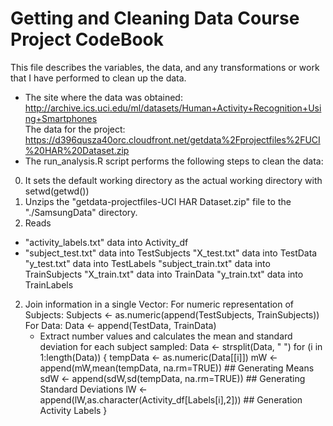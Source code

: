 Getting and Cleaning Data Course Project CodeBook
=================================================
This file describes the variables, the data, and any transformations or work that I have performed to clean up the data.  
* The site where the data was obtained:  
http://archive.ics.uci.edu/ml/datasets/Human+Activity+Recognition+Using+Smartphones      
The data for the project:  
https://d396qusza40orc.cloudfront.net/getdata%2Fprojectfiles%2FUCI%20HAR%20Dataset.zip  
* The run_analysis.R script performs the following steps to clean the data:   
 0. It sets the default working directory as the actual working directory with setwd(getwd())
 1. Unzips the "getdata-projectfiles-UCI HAR Dataset.zip" file to the "./SamsungData" directory.
 2. Reads 
  * "activity_labels.txt" data into Activity_df 
  * "subject_test.txt" data into TestSubjects
  "X_test.txt" data into TestData
  "y_test.txt" data into TestLabels
  "subject_train.txt" data into TrainSubjects
  "X_train.txt" data into TrainData
  "y_train.txt" data into TrainLabels
 2. Join information in a single Vector:
  For numeric representation of Subjects: 
   Subjects <- as.numeric(append(TestSubjects, TrainSubjects))
   For Data: Data <- append(TestData, TrainData)
    * Extract number values and calculates the mean and standard deviation for each subject sampled:
    Data <- strsplit(Data, " ")
    for (i in 1:length(Data)) {
                tempData <- as.numeric(Data[[i]])
                mW <- append(mW,mean(tempData, na.rm=TRUE)) ## Generating Means
                sdW <- append(sdW,sd(tempData, na.rm=TRUE)) ## Generating Standard Deviations
                lW <- append(lW,as.character(Activity_df[Labels[i],2])) ## Generation Activity Labels
        }


